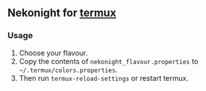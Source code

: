 ## Nekonight for [termux](https://termux.dev/)

### Usage

1. Choose your flavour.
2. Copy the contents of `nekonight_flavour.properties` to `~/.termux/colors.properties`.
3. Then run `termux-reload-settings` or restart termux.
